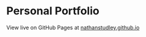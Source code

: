 # Personal Portfolio

View live on GitHub Pages at [nathanstudley.github.io](nathanstudley.github.io)

